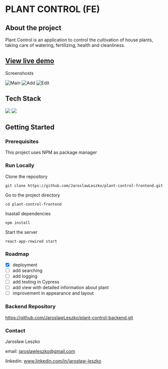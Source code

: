 # PLANT CONTROL (FE)

## About the project

Plant Control is an application to control the cultivation of house plants, taking care of watering, fertilizing, health and cleanliness.

## [View live demo](https://jleszko.networkmanager.pl/)

Screenshosts

![Main](https://user-images.githubusercontent.com/56537814/195659628-51a35b7d-cf7a-4e0e-96de-ed9ad59c6f05.jpg)
![Add](https://user-images.githubusercontent.com/56537814/195659672-3526289e-49bf-4d5c-8f71-66de3ecf7fc7.jpg)
![Edit](https://user-images.githubusercontent.com/56537814/195659695-18c13274-86f6-4bc9-b4dd-87ebfdcfd2a7.jpg)

## Tech Stack

<img src="https://img.shields.io/badge/React-20232A?style=for-the-badge&logo=react&logoColor=61DAFB" /> 
<img src="https://img.shields.io/badge/TypeScript-007ACC?style=for-the-badge&logo=typescript&logoColor=white" />

## Getting Started
### Prerequisites
This project uses NPM as package manager
### Run Locally
Clone the repository
```
git clone https://github.com/JaroslawLeszko/plant-control-frontend.git
```
Go to the project directory
```
cd plant-control-frontend
```
Inastall dependencies
```
npm install
```
Start the server
```
react-app-rewired start
```

### Roadmap
- [x] deployment
- [ ] add searching
- [ ] add logging
- [ ] add testing in Cypress
- [ ] add view with detailed information about plant
- [ ] improvement in appearance and layout

### Backend Repository
https://github.com/JaroslawLeszko/plant-control-backend.git

### Contact
Jarosław Leszko

email: jaroslawleszko@gmail.com

linkedin: www.linkedin.com/in/jarosław-leszko




